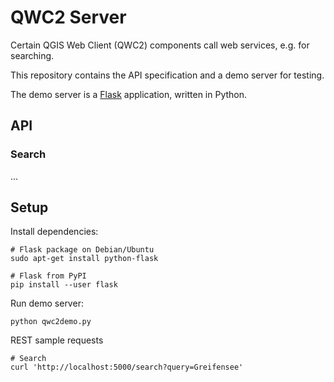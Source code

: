 QWC2 Server
===========

Certain QGIS Web Client (QWC2) components call web services, e.g. for searching.

This repository contains the API specification and a demo server for testing.

The demo server is a [Flask](http://flask.pocoo.org/) application, written in Python.


API
---

### Search

...


Setup
-----

Install dependencies:

    # Flask package on Debian/Ubuntu
    sudo apt-get install python-flask

    # Flask from PyPI
    pip install --user flask

Run demo server:

    python qwc2demo.py

REST sample requests

    # Search
    curl 'http://localhost:5000/search?query=Greifensee'
